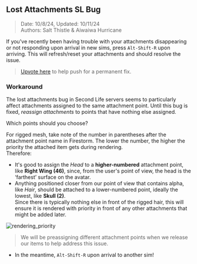 ## Lost Attachments SL Bug
> Date: 10/8/24, Updated: 10/11/24 \
> Authors: Salt Thistle & Aiwaiwa Hurricane

If you've recently been having trouble with your attachments disappearing or not responding upon arrival in new sims, 
press `Alt-Shift-R` upon arriving. This will refresh/reset your attachments and should resolve the issue.

> [Upvote here](https://feedback.secondlife.com/server-bugs/p/attachment-loss-on-rc-channel-2024-08-2910619830788) to help push for a permanent fix.

### Workaround

The lost attachments bug in Second Life servers seems to particularly affect attachments assigned to the same attachment point.
Until this bug is fixed, _reassign attachments_ to points that have nothing else assigned.

Which points should you choose?

For rigged mesh, take note of the number in parentheses after the attachment point name in Firestorm.
The lower the number, the higher the priority the attached item gets during rendering.\
Therefore:

* It's good to assign the _Head_ to a **higher-numbered** attachment point, like **Right Wing (46)**,
since, from the user's point of view, the head is the ‘farthest’ surface on the avatar.
* Anything positioned closer from our point of view that contains alpha, like _Hair_, should be attached to a lower-numbered point, ideally the lowest, like **Skull (2)**.\
Since there is typically nothing else in front of the rigged hair, this will ensure it is rendered with priority in front of any other attachments that might be added later.

![rendering_priority](https://github.com/user-attachments/assets/97985fc8-8fc2-4d8a-8799-7ef69151312b)

> We will be preassigning different attachment points when we release our items to help address this issue.

* In the meantime, `Alt-Shift-R` upon arrival to another sim!



